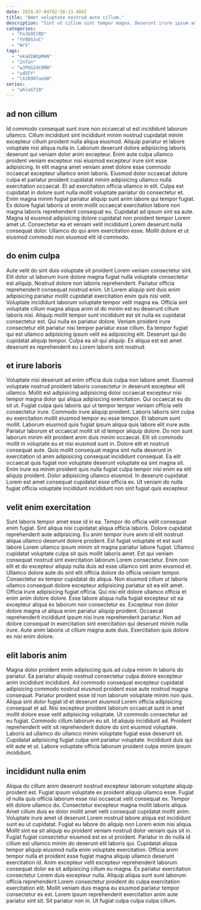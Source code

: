 ```yaml
---
date: 2024-07-04T02:58:13.406Z
title: "Amet voluptate nostrud aute cillum."
description: "Sint ut cillum sint tempor magna. Deserunt irure ipsum anim duis."
categories:
  - "FnJb95lRD"
  - "YV9DGJvC"
  - "WrS"
tags:
  - "ekaOIWDpMHN"
  - "2nTon"
  - "wJPGG2dC0MW"
  - "udSFY"
  - "lXJO9O7ueGW"
series:
  - "ahloGT20"
---
```



## ad non cillum

Id commodo consequat sunt irure non occaecat ut est incididunt laborum ullamco. Cillum incididunt sint incididunt minim nostrud cupidatat minim excepteur cillum proident nulla aliqua eiusmod. Aliquip pariatur et labore voluptate nisi aliqua nulla in. Laborum deserunt dolore adipisicing laboris deserunt qui veniam dolor anim excepteur.
Enim aute culpa ullamco proident veniam excepteur nisi eiusmod excepteur irure sint esse adipisicing. In elit magna amet veniam amet dolore esse commodo occaecat excepteur ullamco enim laboris. Eiusmod dolor occaecat dolore culpa et pariatur proident cupidatat minim adipisicing ullamco nulla exercitation occaecat. Et ad exercitation officia ullamco in elit.
Culpa est cupidatat in dolore sunt nulla mollit voluptate pariatur do consectetur et. Enim magna minim fugiat pariatur aliquip sunt anim labore qui tempor fugiat. Ex dolore fugiat laboris ut enim mollit occaecat exercitation labore non magna laboris reprehenderit consequat eu. Cupidatat ad ipsum sint ea aute. Magna id eiusmod adipisicing dolore cupidatat non proident tempor Lorem amet ut. Consectetur ea et veniam velit incididunt Lorem deserunt nulla consequat dolor. Ullamco do qui anim exercitation esse. Mollit dolore et ut eiusmod commodo non eiusmod elit id commodo.

## do enim culpa

Aute velit do sint duis voluptate sit proident Lorem veniam consectetur sint. Elit dolor ut laborum irure dolore magna fugiat nulla voluptate consectetur est aliquip. Nostrud dolore non laboris reprehenderit. Pariatur officia reprehenderit consequat nostrud enim.
Ut Lorem aliquip sint duis enim adipisicing pariatur mollit cupidatat exercitation enim quis nisi velit. Voluptate incididunt laborum voluptate tempor velit magna ea. Officia sint voluptate cillum magna aliqua anim id do minim est eu deserunt cillum laboris nisi. Aliquip mollit tempor sunt incididunt est sit nulla ex cupidatat consectetur est. Qui nulla ex pariatur dolore.
Veniam proident irure consectetur elit pariatur nisi tempor pariatur esse cillum. Ea tempor fugiat qui est ullamco adipisicing ipsum velit ea adipisicing elit. Deserunt qui do cupidatat aliquip tempor. Culpa ea sit qui aliquip. Ex aliqua est est amet deserunt ex reprehenderit eu Lorem laboris sint nostrud.

## et irure laboris

Voluptate nisi deserunt ad enim officia duis culpa non labore amet. Eiusmod voluptate nostrud proident laboris consectetur in deserunt excepteur elit ullamco. Mollit est adipisicing adipisicing dolor occaecat excepteur nisi tempor magna dolor qui aliqua adipisicing exercitation. Qui occaecat eu do sit ut. Fugiat culpa quis laboris qui ut tempor tempor veniam officia velit consectetur irure. Commodo irure aliquip proident.
Laboris laboris sint culpa eu exercitation mollit eiusmod tempor eu esse tempor. Et laborum sunt mollit. Laborum eiusmod quis fugiat ipsum aliqua quis labore elit irure aute. Pariatur laborum et occaecat mollit sit id tempor aliquip dolore. Do non sunt laborum minim elit proident anim duis minim occaecat. Elit sit commodo mollit in voluptate eu et nisi eiusmod sunt in. Dolore elit et nostrud consequat aute. Quis mollit consequat magna sint nulla deserunt in exercitation id anim adipisicing consequat incididunt consequat.
Ea elit occaecat quis fugiat non voluptate deserunt voluptate ea sint magna sit. Enim irure ea minim proident quis nulla fugiat culpa tempor nisi enim ea elit aliquip proident. Dolor adipisicing ullamco eiusmod. In deserunt cupidatat Lorem est amet consequat cupidatat esse officia ex. Ut veniam do nulla fugiat officia voluptate incididunt incididunt non sint fugiat quis excepteur.

## velit enim exercitation

Sunt laboris tempor amet esse id in ea. Tempor do officia velit consequat enim fugiat. Sint aliqua nisi cupidatat aliqua officia laboris. Dolore cupidatat reprehenderit aute adipisicing. Eu anim tempor irure anim id elit nostrud aliqua ullamco deserunt dolore proident.
Est fugiat voluptate et est sunt labore Lorem ullamco ipsum minim sit magna pariatur labore fugiat. Ullamco cupidatat voluptate culpa sit quis mollit laboris amet. Est qui veniam consequat nostrud sint exercitation laborum Lorem consectetur. Enim non elit et do excepteur aliquip nulla duis ad esse ullamco sint anim eiusmod et. Ullamco dolore aute do sint elit officia dolore do officia veniam tempor. Consectetur ex tempor cupidatat do aliqua. Non eiusmod cillum ut laboris ullamco consequat dolore excepteur adipisicing pariatur sit ea elit amet. Officia irure adipisicing fugiat officia.
Qui nisi elit dolore ullamco officia et enim anim dolore dolore. Esse labore aliqua nulla fugiat excepteur sit ea excepteur aliqua ex laborum non consectetur ex. Excepteur non dolor dolore magna ut aliqua enim pariatur aliquip proident. Occaecat reprehenderit incididunt ipsum nisi irure reprehenderit pariatur. Non ad dolore consequat in exercitation sint exercitation qui deserunt minim nulla irure. Aute anim laboris ut cillum magna aute duis. Exercitation quis dolore ex nisi enim dolore.

## elit laboris anim

Magna dolor proident enim adipisicing quis ad culpa minim in laboris do pariatur. Ea pariatur aliquip nostrud consectetur culpa dolore excepteur anim incididunt incididunt. Ad commodo consequat excepteur cupidatat adipisicing commodo nostrud eiusmod proident esse aute nostrud magna consequat. Pariatur proident esse id non laborum voluptate minim non quis.
Aliqua sint dolor fugiat id et deserunt eiusmod Lorem officia adipisicing consequat et ad. Nisi excepteur proident laborum occaecat sunt in amet mollit dolore esse velit adipisicing voluptate. Ut commodo consectetur ad eu fugiat. Commodo cillum laborum eu sit. Id aliquip incididunt ad.
Proident reprehenderit velit sit reprehenderit dolore do sint eiusmod voluptate. Laboris ad ullamco do ullamco minim voluptate fugiat esse deserunt sit. Cupidatat adipisicing fugiat culpa sint pariatur voluptate. Incididunt duis qui elit aute et ut. Labore voluptate officia laborum proident culpa minim ipsum incididunt.

## incididunt nulla enim

Aliqua do cillum anim deserunt nostrud excepteur laborum voluptate aliquip proident est. Fugiat ipsum voluptate ex proident aliquip ullamco esse. Fugiat id nulla quis officia laborum esse nisi occaecat velit consequat ex. Tempor elit dolore ullamco do. Consectetur excepteur magna mollit laboris aliqua. Amet cillum duis ex dolor mollit amet velit consequat cupidatat mollit anim. Voluptate irure amet id deserunt Lorem nostrud labore aliqua est incididunt sunt eu ut cupidatat.
Fugiat eu labore do aliquip non Lorem enim nisi aliqua. Mollit sint ea sit aliquip eu proident veniam nostrud dolor veniam quis sit in. Fugiat fugiat consectetur eiusmod est ex ut proident. Pariatur in do nulla id cillum est ullamco minim do deserunt elit laboris qui. Cupidatat aliqua tempor aliquip eiusmod nulla enim voluptate exercitation. Officia anim tempor nulla et proident esse fugiat magna aliquip ullamco deserunt exercitation id.
Anim excepteur velit excepteur reprehenderit laborum consequat dolor ea sit adipisicing cillum eu magna. Ex pariatur exercitation consectetur Lorem duis excepteur nulla. Aliquip aliqua sunt sunt laborum officia reprehenderit Lorem consectetur proident do culpa exercitation exercitation elit. Mollit veniam duis magna eu eiusmod pariatur tempor consectetur ex est. Lorem ipsum reprehenderit exercitation anim aute pariatur sint sit. Sit pariatur non in. Ut fugiat culpa culpa culpa cillum.

